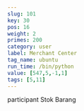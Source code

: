 ```yaml
---
slug: 101
key: 30
pos: 16
weight: 2
primes: 200
category: user
label: Merchant Center
tag_name: ubuntu
run_time: /bin/python
value: [547,5,-1,1]
tags: [5,11]
---
```

participant Stok Barang
